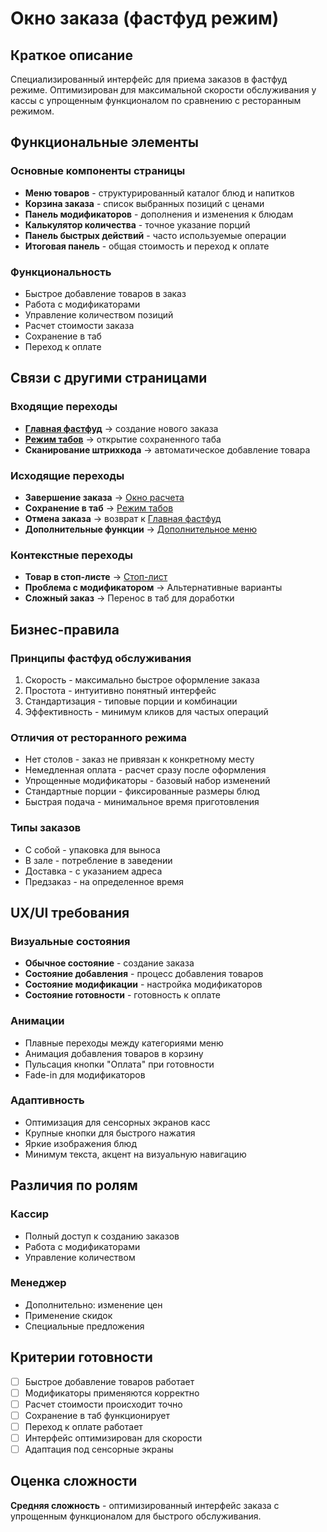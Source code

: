 # Окно заказа (фастфуд режим)

## Краткое описание

Специализированный интерфейс для приема заказов в фастфуд режиме. Оптимизирован для максимальной скорости обслуживания у кассы с упрощенным функционалом по сравнению с ресторанным режимом.

## Функциональные элементы

### Основные компоненты страницы

- **Меню товаров** - структурированный каталог блюд и напитков
- **Корзина заказа** - список выбранных позиций с ценами
- **Панель модификаторов** - дополнения и изменения к блюдам
- **Калькулятор количества** - точное указание порций
- **Панель быстрых действий** - часто используемые операции
- **Итоговая панель** - общая стоимость и переход к оплате

### Функциональность

- Быстрое добавление товаров в заказ
- Работа с модификаторами
- Управление количеством позиций
- Расчет стоимости заказа
- Сохранение в таб
- Переход к оплате

## Связи с другими страницами

### Входящие переходы

- **[Главная фастфуд](./fastfood-main.md)** → создание нового заказа
- **[Режим табов](./tabs-mode.md)** → открытие сохраненного таба
- **Сканирование штрихкода** → автоматическое добавление товара

### Исходящие переходы

- **Завершение заказа** → [Окно расчета](./payment-window.md)
- **Сохранение в таб** → [Режим табов](./tabs-mode.md)
- **Отмена заказа** → возврат к [Главная фастфуд](./fastfood-main.md)
- **Дополнительные функции** → [Дополнительное меню](./additional-menu.md)

### Контекстные переходы

- **Товар в стоп-листе** → [Стоп-лист](./stop-list.md)
- **Проблема с модификатором** → Альтернативные варианты
- **Сложный заказ** → Перенос в таб для доработки

## Бизнес-правила

### Принципы фастфуд обслуживания

1. Скорость - максимально быстрое оформление заказа
2. Простота - интуитивно понятный интерфейс
3. Стандартизация - типовые порции и комбинации
4. Эффективность - минимум кликов для частых операций

### Отличия от ресторанного режима

- Нет столов - заказ не привязан к конкретному месту
- Немедленная оплата - расчет сразу после оформления
- Упрощенные модификаторы - базовый набор изменений
- Стандартные порции - фиксированные размеры блюд
- Быстрая подача - минимальное время приготовления

### Типы заказов

- С собой - упаковка для выноса
- В зале - потребление в заведении
- Доставка - с указанием адреса
- Предзаказ - на определенное время

## UX/UI требования

### Визуальные состояния

- **Обычное состояние** - создание заказа
- **Состояние добавления** - процесс добавления товаров
- **Состояние модификации** - настройка модификаторов
- **Состояние готовности** - готовность к оплате

### Анимации

- Плавные переходы между категориями меню
- Анимация добавления товаров в корзину
- Пульсация кнопки "Оплата" при готовности
- Fade-in для модификаторов

### Адаптивность

- Оптимизация для сенсорных экранов касс
- Крупные кнопки для быстрого нажатия
- Яркие изображения блюд
- Минимум текста, акцент на визуальную навигацию

## Различия по ролям

### Кассир

- Полный доступ к созданию заказов
- Работа с модификаторами
- Управление количеством

### Менеджер

- Дополнительно: изменение цен
- Применение скидок
- Специальные предложения

## Критерии готовности

- [ ] Быстрое добавление товаров работает
- [ ] Модификаторы применяются корректно
- [ ] Расчет стоимости происходит точно
- [ ] Сохранение в таб функционирует
- [ ] Переход к оплате работает
- [ ] Интерфейс оптимизирован для скорости
- [ ] Адаптация под сенсорные экраны

## Оценка сложности

**Средняя сложность** - оптимизированный интерфейс заказа с упрощенным функционалом для быстрого обслуживания.
